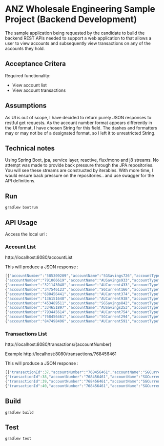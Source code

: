# ANZ Wholesale Engineering Sample Project (Backend Development)

The sample application being requested by the candidate to build the backend REST APIs
needed to support a web application to that allows a user to view accounts and
subsequently view transactions on any of the accounts they hold.

## Acceptance Critera

Required functionality:
- View account list
- View account transactions

## Assumptions

As UI is out of scope, I have decided to return purely JSON responses to restful get requests.
As the account number format appears differently in the UI format, I have chosen String for this field.  The dashes and
formatters may or may not be of a designated format, so I left it to unrestricted String.

## Technical notes
Using Spring Boot, jpa, service layer, reactive, flux/mono and j8 streams.
No attempt was made to provide back pressure through the JPA repositories.  You will see these streams are constructed
by iterables.  With more time, I would ensure back pressure on the repositories.. and use swagger for the API definitions.

## Run
``
gradlew bootrun
``

## API Usage

Access the local url :

### Account List
http://localhost:8080/accountList

This will produce a JSON response :
```javascript
[{"accountNumber":"585309209","accountName":"SGSavings726","accountType":"Savings","balanceDate":"2018-11-08T00:00:00.000+0000","currencyCode":"SGD","openingAvailableBalance":84327.51},
{"accountNumber":"791066619","accountName":"AUSavings933","accountType":"Savings","balanceDate":"2018-11-08T00:00:00.000+0000","currencyCode":"AUD","openingAvailableBalance":88005.93},
{"accountNumber":"321143048","accountName":"AUCurrent433","accountType":"Current","balanceDate":"2018-11-08T00:00:00.000+0000","currencyCode":"AUD","openingAvailableBalance":38010.62},
{"accountNumber":"347546123","accountName":"SGCurrent166","accountType":"Current","balanceDate":"2018-11-08T00:00:00.000+0000","currencyCode":"SGD","openingAvailableBalance":50664.65},
{"accountNumber":"680456441","accountName":"AUCurrent374","accountType":"Current","balanceDate":"2018-11-08T00:00:00.000+0000","currencyCode":"AUD","openingAvailableBalance":41327.28},
{"accountNumber":"136151648","accountName":"AUCurrent938","accountType":"Savings","balanceDate":"2018-11-08T00:00:00.000+0000","currencyCode":"AUD","openingAvailableBalance":48928.79},
{"accountNumber":"453489511","accountName":"SGSavings842","accountType":"Savings","balanceDate":"2018-11-08T00:00:00.000+0000","currencyCode":"SGD","openingAvailableBalance":72117.53},
{"accountNumber":"334651897","accountName":"AUSavings253","accountType":"Savings","balanceDate":"2018-11-08T00:00:00.000+0000","currencyCode":"AUD","openingAvailableBalance":88005.93},
{"accountNumber":"793445614","accountName":"AUCurrent754","accountType":"Current","balanceDate":"2018-11-08T00:00:00.000+0000","currencyCode":"AUD","openingAvailableBalance":20588.16},
{"accountNumber":"768456461","accountName":"SGCurrent294","accountType":"Current","balanceDate":"2018-11-08T00:00:00.000+0000","currencyCode":"SGD","openingAvailableBalance":5906.55},
{"accountNumber":"847498496","accountName":"AUCurrent591","accountType":"Current","balanceDate":"2018-11-08T00:00:00.000+0000","currencyCode":"AUD","openingAvailableBalance":925613.68}]
```

### Transactions List
http://localhost:8080/transactions/{accountNumber}

Example
http://localhost:8080/transactions/768456461

This will produce a JSON response :
```javascript
[{"transactionId":37,"accountNumber":"768456461","accountName":"SGCurrent294","valueDate":"2012-01-12T00:00:00.000+0000","currencyCode":"SGD","debitAmount":0.00,"creditAmount":57791.02,"debitCredit":"Credit","transactionNarrative":"Some credit"},
{"transactionId":38,"accountNumber":"768456461","accountName":"SGCurrent294","valueDate":"2012-01-12T00:00:00.000+0000","currencyCode":"SGD","debitAmount":0.00,"creditAmount":63170.05,"debitCredit":"Credit","transactionNarrative":"Some credit 2"},
{"transactionId":39,"accountNumber":"768456461","accountName":"SGCurrent294","valueDate":"2012-01-12T00:00:00.000+0000","currencyCode":"SGD","debitAmount":45752.45,"creditAmount":0.00,"debitCredit":"Debit","transactionNarrative":"Some debit"},
{"transactionId":40,"accountNumber":"768456461","accountName":"SGCurrent294","valueDate":"2012-01-12T00:00:00.000+0000","currencyCode":"SGD","debitAmount":15115.66,"creditAmount":0.00,"debitCredit":"Debit","transactionNarrative":"Some debit 2"}]


```


## Build

``
gradlew build
``

## Test
``
gradlew test
``


